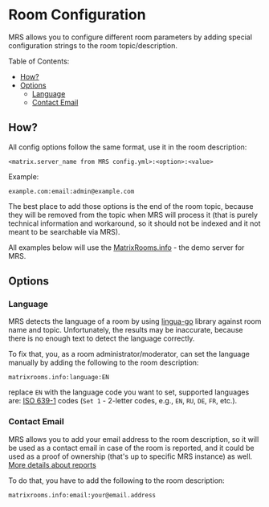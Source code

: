 # Room Configuration

MRS allows you to configure different room parameters by adding special configuration strings to the room topic/description.

Table of Contents:

<!-- vim-markdown-toc GFM -->

* [How?](#how)
* [Options](#options)
    * [Language](#language)
    * [Contact Email](#contact-email)

<!-- vim-markdown-toc -->

## How?

All config options follow the same format, use it in the room description:

```
<matrix.server_name from MRS config.yml>:<option>:<value>
```

Example:

```
example.com:email:admin@example.com
```

The best place to add those options is the end of the room topic, because they will be removed from the topic when MRS will process it
(that is purely technical information and workaround, so it should not be indexed and it not meant to be searchable via MRS).

All examples below will use the [MatrixRooms.info](https://matrixrooms.info) - the demo server for MRS.

## Options

### Language

MRS detects the language of a room by using [lingua-go](https://github.com/pemistahl/lingua-go) library against room name and topic.
Unfortunately, the results may be inaccurate, because there is no enough text to detect the language correctly.

To fix that, you, as a room administrator/moderator, can set the language manually by adding the following to the room description:

```
matrixrooms.info:language:EN
```

replace `EN` with the language code you want to set, supported languages are: [ISO 639-1](https://en.wikipedia.org/wiki/List_of_ISO_639-1_codes) codes (`Set 1` - 2-letter codes, e.g., `EN`, `RU`, `DE`, `FR`, etc.).

### Contact Email

MRS allows you to add your email address to the room description, so it will be used as a contact email in case of the room is reported,
and it could be used as a proof of ownership (that's up to specific MRS instance) as well. [More details about reports](./msc1929.md)

To do that, you have to add the following to the room description:

```
matrixrooms.info:email:your@email.address
```
